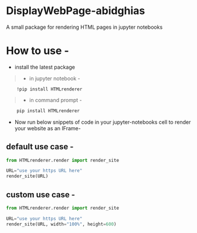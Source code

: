 # DisplayWebPage-abidghias
A small package for rendering HTML pages in jupyter notebooks

# How to use -

* install the latest package 

> * in jupyter notebook -
```
    !pip install HTMLrenderer
```

> * in command prompt -
```bash    
    pip install HTMLrenderer
```

* Now run below snippets of code in your jupyter-notebooks cell to render your website as an IFrame-

## default use case -
```python
from HTMLrenderer.render import render_site

URL="use your https URL here"
render_site(URL)
```

## custom use case -
```python
from HTMLrenderer.render import render_site

URL="use your https URL here"
render_site(URL, width="100%", height=600)
```

